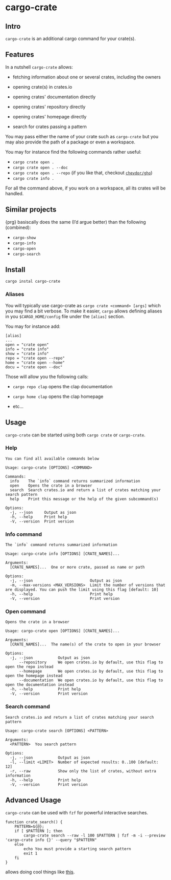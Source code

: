 # cargo-crate

## Intro

`cargo-crate` is an additional cargo command for your crate(s).

## Features

In a nutshell `cargo-crate` allows:

-   fetching information about one or several crates, including the owners

-   opening crate(s) in crates.io

-   opening crates' documentation directly

-   opening crates' repository directly

-   opening crates' homepage directly

-   search for crates passing a pattern

You may pass either the name of your crate such as `cargo-crate` but you may also provide the path of a package or even a workspace.

You may for instance find the following commands rather useful:
- `cargo crate open .`
- `cargo crate open . --doc`
- `cargo crate open . --repo` (if you like that, checkout [`chevdor/gho`](https://github.com/chevdor/gh))
- `cargo crate info .`

For all the command above, if you work on a workspace, all its crates will be handled.

## Similar projects

{prg} basiscally does the same (I’d argue better) than the following (combined):
- `cargo-show`
- `cargo-info`
- `cargo-open`
- `cargo-search`

## Install

    cargo instal cargo-crate

### Aliases

You will typically use cargo-crate as `cargo crate <command> [args]` which you may find a bit verbose.
To make it easier, `cargo` allows defining aliases in you `$CARGO_HOME/config` file under the `[alias]` section.

You may for instance add:

    [alias]
    ...
    open = "crate open"
    info = "crate info"
    show = "crate info"
    repo = "crate open --repo"
    home = "crate open --home"
    docu = "crate open --doc"

Those will allow you the following calls:

-   `cargo repo clap` opens the clap documentation

-   `cargo home clap` opens the clap homepage

-   etc…​

## Usage

`cargo-crate` can be started using both `cargo crate` or `cargo-crate`.

### Help

    You can find all available commands below

    Usage: cargo-crate [OPTIONS] <COMMAND>

    Commands:
      info    The `info` command returns summarized information
      open    Opens the crate in a browser
      search  Search crates.io and return a list of crates matching your search pattern
      help    Print this message or the help of the given subcommand(s)

    Options:
      -j, --json     Output as json
      -h, --help     Print help
      -V, --version  Print version

### Info command

    The `info` command returns summarized information

    Usage: cargo-crate info [OPTIONS] [CRATE_NAMES]...

    Arguments:
      [CRATE_NAMES]...  One or more crate, passed as name or path

    Options:
      -j, --json                         Output as json
      -m, --max-versions <MAX_VERSIONS>  Limit the number of versions that are displayed. You can push the limit using this flag [default: 10]
      -h, --help                         Print help
      -V, --version                      Print version

### Open command

    Opens the crate in a browser

    Usage: cargo-crate open [OPTIONS] [CRATE_NAMES]...

    Arguments:
      [CRATE_NAMES]...  The name(s) of the crate to open in your browser

    Options:
      -j, --json           Output as json
          --repository     We open crates.io by default, use this flag to open the repo instead
          --homepage       We open crates.io by default, use this flag to open the homepage instead
          --documentation  We open crates.io by default, use this flag to open the documentation instead
      -h, --help           Print help
      -V, --version        Print version

### Search command

    Search crates.io and return a list of crates matching your search pattern

    Usage: cargo-crate search [OPTIONS] <PATTERN>

    Arguments:
      <PATTERN>  You search pattern

    Options:
      -j, --json           Output as json
      -l, --limit <LIMIT>  Number of expected results: 0..100 [default: 12]
      -r, --raw            Show only the list of crates, without extra information
      -h, --help           Print help
      -V, --version        Print version

## Advanced Usage

`cargo-crate` can be used with `fzf` for powerful interactive searches.

    function crate_search() {
        PATTERN=${@};
        if [ $PATTERN ]; then
            cargo-crate search --raw -l 100 $PATTERN | fzf -m -i --preview 'cargo-crate info {}' --query "$PATTERN"
        else
            echo You must provide a starting search pattern
            exit 1
        fi
    }

allows doing cool things like [this](https://asciinema.org/a/493910).
